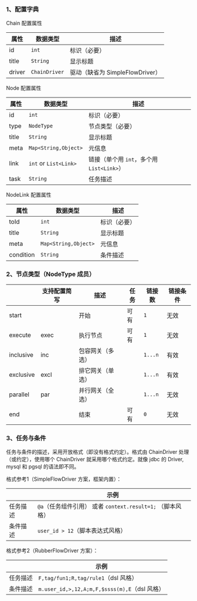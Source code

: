 


### 1、配置字典

Chain 配置属性

| 属性          | 数据类型         | 描述                       |
|-------------|--------------|--------------------------|
| id          | `int`          | 标识（必要）                       |
| title       | `String`       | 显示标题                     |
| driver      | `ChainDriver`  | 驱动（缺省为 SimpleFlowDriver） |



Node 配置属性

| 属性       | 数据类型                   | 描述                             |
|----------|------------------------|--------------------------------|
| id       | `int`                  | 标识（必要）                         |
| type     | `NodeType`             | 节点类型（必要）                       |
| title    | `String`               | 显示标题                           |
| meta     | `Map<String,Object>`   | 元信息                            |
| link     | `int`  or `List<Link>` | 链接（单个用 `int`，多个用 `List<Link>`） |
| task     | `String`               | 任务描述                           |

NodeLink 配置属性


| 属性        | 数据类型                 | 描述     |
|-----------|----------------------|--------|
| toId      | `int`                  | 标识（必要） |
| title     | `String`               | 显示标题   |
| meta      | `Map<String,Object>` | 元信息    |
| condition | `String`               | 条件描述   |

### 2、节点类型（NodeType 成员）

|            | 支持配置简写 | 描述        | 任务   | 链接数      | 链接条件 |
|------------|------|-----------|------|----------|------|
| start      |      | 开始        | 可有   | `1`      | 无效   |
| execute    | exec | 执行节点      | 可有   | `1`      | 无效   |
| inclusive  | inc  | 包容网关（多选）  |      | `1...n`  | 有效   |
| exclusive  | excl | 排它网关（单选）  |      | `1...n`  | 有效   |
| parallel   | par  | 并行网关（全选）  |      | `1...n`  | 无效   |
| end        |      | 结束        | 可有   | `0`      | 无效   |

### 3、任务与条件

任务与条件的描述，采用开放格式（即没有格式约定）。格式由 ChainDriver 处理（或约定），使用哪个 ChainDriver 就采用哪个格式约定。就像 jdbc 的 Driver, mysql 和 pgsql 的语法即不同。

格式参考1（SimpleFlowDriver 方案，框架内置）：

|        | 示例                                         | 
|--------|--------------------------------------------|
| 任务描述   | `@a`（任务组件引用） 或者 `context.result=1;` （脚本风格） | 
| 条件描述   | `user_id > 12`（脚本表达式风格）                    | 


格式参考2（RubberFlowDriver 方案）：

|            | 示例                                        |
|------------|-------------------------------------------|
| 任务描述       | `F,tag/fun1;R,tag/rule1`（dsl 风格）          |
| 条件描述       | `m.user_id,>,12,A;m,F,$ssss(m),E`（dsl 风格） | 

